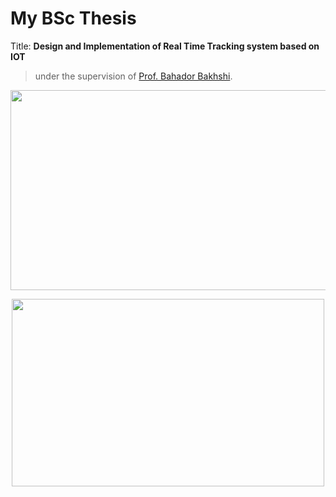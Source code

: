 # My BSc Thesis
Title: **Design and Implementation of Real Time Tracking system based on IOT**
> under the supervision of [Prof. Bahador Bakhshi](https://ceit.aut.ac.ir/~bakhshis/).
<p align="center">
  <img width="550" height="320" src="https://user-images.githubusercontent.com/23232055/59965808-357b1500-9528-11e9-9e5c-2229ae5d681d.jpg">
</p>
<p align="center">
  <img width="500" height="300" src="https://ja-si.com/wp-content/uploads/2016/09/TechnologyExplaination-768x493.png">
</p>
